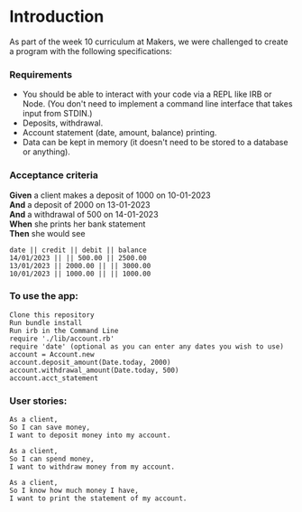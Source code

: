 # Introduction
As part of the week 10 curriculum at Makers, we were challenged to create a program with the following specifications:

### Requirements

* You should be able to interact with your code via a REPL like IRB or Node.  (You don't need to implement a command line interface that takes input from STDIN.)
* Deposits, withdrawal.
* Account statement (date, amount, balance) printing.
* Data can be kept in memory (it doesn't need to be stored to a database or anything).

### Acceptance criteria

**Given** a client makes a deposit of 1000 on 10-01-2023  
**And** a deposit of 2000 on 13-01-2023  
**And** a withdrawal of 500 on 14-01-2023  
**When** she prints her bank statement  
**Then** she would see

```
date || credit || debit || balance
14/01/2023 || || 500.00 || 2500.00
13/01/2023 || 2000.00 || || 3000.00
10/01/2023 || 1000.00 || || 1000.00
```

### To use the app:
```
Clone this repository
Run bundle install
Run irb in the Command Line 
require './lib/account.rb'
require 'date' (optional as you can enter any dates you wish to use)
account = Account.new
account.deposit_amount(Date.today, 2000)
account.withdrawal_amount(Date.today, 500)
account.acct_statement
```

### User stories:

```
As a client,
So I can save money,
I want to deposit money into my account.
```

```
As a client,
So I can spend money,
I want to withdraw money from my account.
```

```
As a client,
So I know how much money I have,
I want to print the statement of my account.
```

